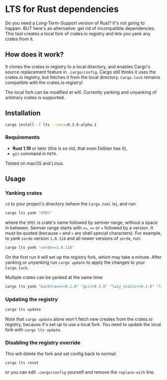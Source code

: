 # LTS for Rust dependencies

Do you need a Long-Term-Support version of Rust? It's not going to happen. BUT here's an alternative: get rid of incompatible dependencies. This tool creates a local fork of crates.io registry and lets you yank any crates from it.

## How does it work?

It clones the crates.io registry to a local directory, and enables Cargo's source replacement feature in `.cargo/config`. Cargo still thinks it uses the crates.io registry, but fetches it from the local directory. `Cargo.lock` remains compatible with the crates.io registry!

The local fork can be modified at will. Currently yanking and unyanking of arbitrary crates is supported.

## Installation

```sh
cargo install -f lts --vers=0.3.0-alpha.1
```

### Requirements

 * **Rust 1.19** or later (this is so old, that even Debian has it),
 * `git` command in `PATH`.

Tested on macOS and Linux.

## Usage

### Yanking crates

`cd` to your project's directory (where the `Cargo.toml` is), and run:

```sh
cargo lts yank "SPEC"
```

where the `SPEC` is crate's name followed by semver range, without a space in between. Semver range starts with `>=`, `<=` or `=` followed by a version. It must be quoted (because `<` and `>` are shell special characters). For example, to yank `serde` version `1.0.118` and all newer versions of `serde`, run:

```sh
cargo lts yank "serde>=1.0.118"
```

On the first run it will set up the registry fork, which may take a minute. After yanking or unyanking run `cargo update` to apply the changes to your `Cargo.lock`.

Multiple crates can be yanked at the same time:

```sh
cargo lts yank "backtrace<=0.1.8" "gcc<=0.3.0" "lazy_static<=0.1.0" "libc^0.1.0" "mio<=0.3.7" "mio=0.6.0" "nix=0.5.0" "num<=0.1.25" "pkg-config<=0.3.2" "rand<=0.3.8" "rustc-serialize<=0.3.21" "semver<=0.1.5" "void<=0.0.4" "winapi<=0.1.17"
```

### Updating the registry

```sh
cargo lts update
```

Note that `cargo update` alone won't fetch new creates from the crates.io registry, because it's set up to use a local fork. You need to update the local fork with `cargo lts update`.


### Disabling the registry override

This will delete the fork and set config back to normal:

```sh
cargo lts reset
```

or you can edit `.cargo/config` yourself and remove the `replace-with` line.
